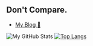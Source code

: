 ## Don't Compare.

- [My Blog 🥰](https://NothingToSay0031.github.io/)

![My GitHub Stats](https://github-readme-stats.vercel.app/api?username=NothingToSay0031&count_private=true&show_icons=true)
[![Top Langs](https://github-readme-stats.vercel.app/api/top-langs/?username=NothingToSay0031&exclude_repo=NothingToSay0031.github.io&langs_count=8)](https://github.com/anuraghazra/github-readme-stats)
